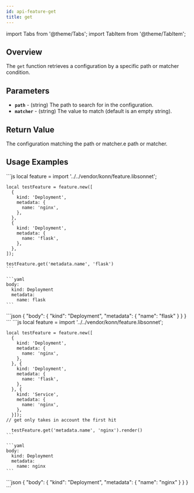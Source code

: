 ```yaml
---
id: api-feature-get
title: get
---
```


import Tabs from '@theme/Tabs';
import TabItem from '@theme/TabItem';


## Overview
The `get` function retrieves a configuration by a specific path or matcher condition.

## Parameters
- **`path`** - (string) The path to search for in the configuration.
- **`matcher`** - (string) The value to match (default is an empty string).

## Return Value
The configuration matching the path or matcher.e path or matcher.

## Usage Examples

<Tabs>
    <TabItem value="jsonnet" label="Jsonnet" default>
    ```js
    local feature = import '../../vendor/konn/feature.libsonnet';

    local testFeature = feature.new([
      {
        kind: 'Deployment',
        metadata: {
          name: 'nginx',
        },
      },
      {
        kind: 'Deployment',
        metadata: {
          name: 'flask',
        },
      },
    ]);

    testFeature.get('metadata.name', 'flask')
    ```
  </TabItem>
  <TabItem value="yaml" label="YAML Output">

    ```yaml
    body:
      kind: Deployment
      metadata:
        name: flask
    ```
  </TabItem>
  <TabItem value="json" label="JSON Output">
    ```json
    {
       "body": {
          "kind": "Deployment",
          "metadata": {
             "name": "flask"
          }
       }
    }
    ```  
    </TabItem>
</Tabs>


<Tabs>
    <TabItem value="jsonnet" label="Jsonnet" default>
    ```js
    local feature = import '../../vendor/konn/feature.libsonnet';

    local testFeature = feature.new([
      {
        kind: 'Deployment',
        metadata: {
          name: 'nginx',
        },
      }, {
        kind: 'Deployment',
        metadata: {
          name: 'flask',
        },
      }, {
        kind: 'Service',
        metadata: {
          name: 'nginx',
        },
      }]);
    // get only takes in account the first hit

      testFeature.get('metadata.name', 'nginx').render()
    ```
  </TabItem>
  <TabItem value="yaml" label="YAML Output">

    ```yaml
    body:
      kind: Deployment
      metadata:
        name: nginx
    ```
  </TabItem>
  <TabItem value="json" label="JSON Output">
    ```json
    {
       "body": {
          "kind": "Deployment",
          "metadata": {
             "name": "nginx"
          }
       }
    }
    ```  
    </TabItem>
</Tabs>
